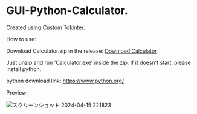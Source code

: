 # GUI-Python-Calculator.

Created using Custom Tokinter.

How to use:

Download Calculator.zip in the release:
[Download Calculator](https://github.com/Believe0127/Perfect-Python-Calculator./releases/tag/CalculatorV5.4)

Just unzip and run 'Calculator.exe' inside the zip.
If it doesn't start, please install python.

python download link: https://www.python.org/

Preview:

![スクリーンショット 2024-04-15 221823](https://github.com/Believe0127/Perfect-Python-Calculator./assets/101379299/7d9df891-5f62-4d50-8e75-516d47e88f0c)
